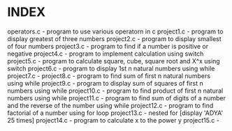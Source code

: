 # INDEX
operators.c - program to use various operatorn in c
project1.c - program to display greatest of three numbers
project2.c - program to display smallest of four numbers
project3.c - program to find if a number is positive or negative
project4.c - program to implement calculation using switch
project5.c - program to calculate square, cube, square root and X^x using switch
project6.c - program to display 1st n natural numbers using while
project7.c - 
project8.c - program to find sum of first n natural numbers using while
project9.c - program to display sum of squares of first n numbers using while
project10.c - program to find product of first n natural numbers using while
project11.c - program to find sum of digits of a number and the reverse of the number using while
project12.c - program to find factorial of a number using for loop
project13.c - nested for [display 'ADYA' 25 times]
project14.c - program to calculate x to the power y
project15.c - 